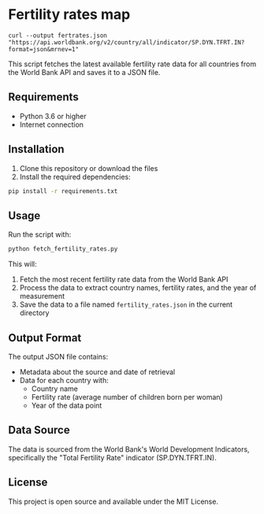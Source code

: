 # Fertility rates map



```
curl --output fertrates.json "https://api.worldbank.org/v2/country/all/indicator/SP.DYN.TFRT.IN?format=json&mrnev=1"
```


This script fetches the latest available fertility rate data for all countries from the World Bank API and saves it to a JSON file.

## Requirements

- Python 3.6 or higher
- Internet connection

## Installation

1. Clone this repository or download the files
2. Install the required dependencies:

```bash
pip install -r requirements.txt
```

## Usage

Run the script with:

```bash
python fetch_fertility_rates.py
```

This will:
1. Fetch the most recent fertility rate data from the World Bank API
2. Process the data to extract country names, fertility rates, and the year of measurement
3. Save the data to a file named `fertility_rates.json` in the current directory

## Output Format

The output JSON file contains:
- Metadata about the source and date of retrieval
- Data for each country with:
  - Country name
  - Fertility rate (average number of children born per woman)
  - Year of the data point

## Data Source

The data is sourced from the World Bank's World Development Indicators, specifically the "Total Fertility Rate" indicator (SP.DYN.TFRT.IN).

## License

This project is open source and available under the MIT License. 